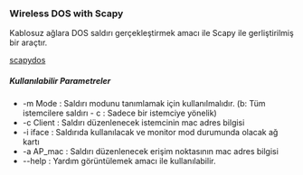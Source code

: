 ### Wireless DOS with Scapy

Kablosuz ağlara DOS saldırı gerçekleştirmek amacı ile Scapy ile gerliştirilmiş bir araçtır.

[scapydos](https://github.com/besimaltnok/wifiDOS/blob/master/wifidos.png)

##### Kullanılabilir Parametreler 

* -m Mode   : Saldırı modunu tanımlamak için kullanılmalıdır. (b: Tüm istemcilere saldırı - c : Sadece bir istemciye yönelik)
* -c Client : Saldırı düzenlenecek istemcinin mac adres bilgisi
* -i iface  : Saldırıda kullanılacak ve monitor mod durumunda olacak ağ kartı
* -a AP_mac : Saldırı düzenlenecek erişim noktasının mac adres bilgisi
* --help    : Yardım görüntülemek amacı ile kullanılabilir.
